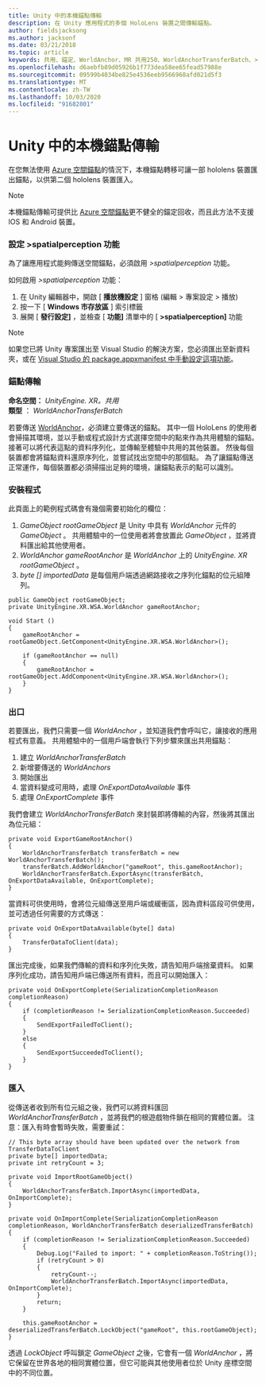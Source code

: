 ```yaml
---
title: Unity 中的本機錨點傳輸
description: 在 Unity 應用程式的多個 HoloLens 裝置之間傳輸錨點。
author: fieldsjacksong
ms.author: jacksonf
ms.date: 03/21/2018
ms.topic: article
keywords: 共用、錨定、WorldAnchor、MR 共用250、WorldAnchorTransferBatch、>spatialperception、傳輸、本機錨定、錨點匯出、錨點匯入
ms.openlocfilehash: d6aebfb89d05926b1f773dea58ee65fead57988e
ms.sourcegitcommit: 09599b4034be825e4536eeb9566968afd021d5f3
ms.translationtype: MT
ms.contentlocale: zh-TW
ms.lasthandoff: 10/03/2020
ms.locfileid: "91682801"
---
```

# <a name="local-anchor-transfers-in-unity"></a>Unity 中的本機錨點傳輸

在您無法使用 <a href="https://docs.microsoft.com/azure/spatial-anchors" target="_blank">Azure 空間錨點</a>的情況下，本機錨點轉移可讓一部 hololens 裝置匯出錨點，以供第二個 hololens 裝置匯入。

>[!NOTE]
>本機錨點傳輸可提供比 <a href="https://docs.microsoft.com/azure/spatial-anchors" target="_blank">Azure 空間錨點</a>更不健全的錨定回收，而且此方法不支援 IOS 和 Android 裝置。

### <a name="setting-the-spatialperception-capability"></a>設定 >spatialperception 功能

為了讓應用程式能夠傳送空間錨點，必須啟用 *>spatialperception* 功能。

如何啟用 *>spatialperception* 功能：
1. 在 Unity 編輯器中，開啟 [ **播放機設定** ] 窗格 (編輯 > 專案設定 > 播放) 
2. 按一下 [ **Windows 市存放區** ] 索引標籤
3. 展開 [ **發行設定]** ，並檢查 [ **功能]** 清單中的 [ **>spatialperception]** 功能

>[!NOTE]
>如果您已將 Unity 專案匯出至 Visual Studio 的解決方案，您必須匯出至新資料夾，或在 [Visual Studio 的 package.appxmanifest 中手動設定這項功能](local-anchor-transfers-in-directx.md#set-up-your-app-to-use-the-spatialperception-capability)。

### <a name="anchor-transfer"></a>錨點傳輸

**命名空間：** *UnityEngine. XR。共用*<br>
**類型** ： *WorldAnchorTransferBatch*

若要傳送 [WorldAnchor](../develop/unity/coordinate-systems-in-unity.md)，必須建立要傳送的錨點。 其中一個 HoloLens 的使用者會掃描其環境，並以手動或程式設計方式選擇空間中的點來作為共用體驗的錨點。 接著可以將代表這點的資料序列化，並傳輸至體驗中共用的其他裝置。 然後每個裝置都會將錨點資料還原序列化，並嘗試找出空間中的那個點。 為了讓錨點傳送正常運作，每個裝置都必須掃描出足夠的環境，讓錨點表示的點可以識別。

### <a name="setup"></a>安裝程式

此頁面上的範例程式碼會有幾個需要初始化的欄位：
1. *GameObject rootGameObject* 是 Unity 中具有 *WorldAnchor* 元件的 *GameObject* 。 共用體驗中的一位使用者將會放置此 *GameObject* ，並將資料匯出給其他使用者。
2. *WorldAnchor gameRootAnchor* 是 *WorldAnchor* 上的 *UnityEngine. XR rootGameObject* 。
3. *byte [] importedData* 是每個用戶端透過網路接收之序列化錨點的位元組陣列。

```
public GameObject rootGameObject;
private UnityEngine.XR.WSA.WorldAnchor gameRootAnchor;

void Start ()
{
    gameRootAnchor = rootGameObject.GetComponent<UnityEngine.XR.WSA.WorldAnchor>();

    if (gameRootAnchor == null)
    {
        gameRootAnchor = rootGameObject.AddComponent<UnityEngine.XR.WSA.WorldAnchor>();
    }
}
```

### <a name="exporting"></a>出口

若要匯出，我們只需要一個 *WorldAnchor* ，並知道我們會呼叫它，讓接收的應用程式有意義。 共用體驗中的一個用戶端會執行下列步驟來匯出共用錨點：
1. 建立 *WorldAnchorTransferBatch*
2. 新增要傳送的 *WorldAnchors*
3. 開始匯出
4. 當資料變成可用時，處理 *OnExportDataAvailable* 事件
5. 處理 *OnExportComplete* 事件

我們會建立 *WorldAnchorTransferBatch* 來封裝即將傳輸的內容，然後將其匯出為位元組：

```
private void ExportGameRootAnchor()
{
    WorldAnchorTransferBatch transferBatch = new WorldAnchorTransferBatch();
    transferBatch.AddWorldAnchor("gameRoot", this.gameRootAnchor);
    WorldAnchorTransferBatch.ExportAsync(transferBatch, OnExportDataAvailable, OnExportComplete);
}
```

當資料可供使用時，會將位元組傳送至用戶端或緩衝區，因為資料區段可供使用，並可透過任何需要的方式傳送：

```
private void OnExportDataAvailable(byte[] data)
{
    TransferDataToClient(data);
}
```

匯出完成後，如果我們傳輸的資料和序列化失敗，請告知用戶端捨棄資料。 如果序列化成功，請告知用戶端已傳送所有資料，而且可以開始匯入：

```
private void OnExportComplete(SerializationCompletionReason completionReason)
{
    if (completionReason != SerializationCompletionReason.Succeeded)
    {
        SendExportFailedToClient();
    }
    else
    {
        SendExportSucceededToClient();
    }
}
```

### <a name="importing"></a>匯入

從傳送者收到所有位元組之後，我們可以將資料匯回 *WorldAnchorTransferBatch* ，並將我們的根遊戲物件鎖在相同的實體位置。 注意：匯入有時會暫時失敗，需要重試：

```
// This byte array should have been updated over the network from TransferDataToClient
private byte[] importedData;
private int retryCount = 3;

private void ImportRootGameObject()
{
    WorldAnchorTransferBatch.ImportAsync(importedData, OnImportComplete);
}

private void OnImportComplete(SerializationCompletionReason completionReason, WorldAnchorTransferBatch deserializedTransferBatch)
{
    if (completionReason != SerializationCompletionReason.Succeeded)
    {
        Debug.Log("Failed to import: " + completionReason.ToString());
        if (retryCount > 0)
        {
            retryCount--;
            WorldAnchorTransferBatch.ImportAsync(importedData, OnImportComplete);
        }
        return;
    }

    this.gameRootAnchor = deserializedTransferBatch.LockObject("gameRoot", this.rootGameObject);
}
```

透過 *LockObject* 呼叫鎖定 *GameObject* 之後，它會有一個 *WorldAnchor* ，將它保留在世界各地的相同實體位置，但它可能與其他使用者位於 Unity 座標空間中的不同位置。

